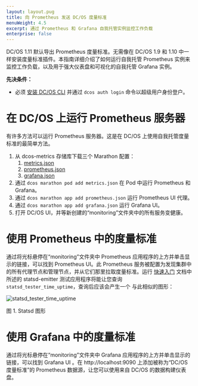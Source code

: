 ```yaml
---
layout: layout.pug
title: 向 Prometheus 发送 DC/OS 度量标准
menuWeight: 4.5
excerpt: 通过 Prometheus 和 Grafana 自我托管实例监控工作负载
enterprise: false
---
```


DC/OS 1.11 默认导出 Prometheus 度量标准。无需像在 DC/OS 1.9 和 1.10 中一样安装度量标准插件。本指南详细介绍了如何运行自我托管 Prometheus 实例来监控工作负载，以及用于强大仪表盘和可视化的自我托管 Grafana 实例。

**先决条件：**

- 必须 [安装 DC/OS CLI](/cn/1.11/cli/install/) 并通过 `dcos auth login` 命令以超级用户身份登户。

# 在 DC/OS 上运行 Prometheus 服务器

有许多方法可以运行 Prometheus 服务器。这是在 DC/OS 上使用自我托管度量标准的最简单方法。

1. 从 dcos-metrics 存储库下载三个 Marathon 配置：
   1. [metrics.json](https://raw.githubusercontent.com/dcos/dcos-metrics/master/docs/resources/metrics.json)
   1. [prometheus.json](https://raw.githubusercontent.com/dcos/dcos-metrics/master/docs/resources/prometheus.json)
   1. [grafana.json](https://raw.githubusercontent.com/dcos/dcos-metrics/master/docs/resources/grafana.json)
1. 通过 `dcos marathon pod add metrics.json` 在 Pod 中运行 Prometheus 和 Grafana。
1. 通过 `dcos marathon app add prometheus.json` 运行 Prometheus UI 代理。
1. 通过 `dcos marathon app add grafana.json` 运行 Grafana UI。
1. 打开 DC/OS UI，并等新创建的“monitoring”文件夹中的所有服务变健康。

# 使用 Prometheus 中的度量标准

通过将光标悬停在“monitoring”文件夹中 Prometheus 应用程序的上方并单击显示的链接，可以找到 Prometheus UI。此
Prometheus 服务被配置为发现集群中的所有代理节点和管理节点，并从它们那里拉取度量标准。运行
[快速入门](/cn/1.11/metrics/quickstart) 文档中所述的 statsd-emitter 测试应用程序将能让您查询 `statsd_tester_time_uptime`，查询后应该会产生一个
与此相似的图形：

 ![statsd_tester_time_uptime](/cn/1.11/img/statsd_tester_time_uptime.png)

 图 1. Statsd 图形

# 使用 Grafana 中的度量标准

通过将光标悬停在“monitoring”文件夹中 Grafana 应用程序的上方并单击显示的链接，可以找到 Grafana UI
。在 http://localhost:9090 上添加被称为“DC/OS 度量标准”的 Prometheus 数据源，让您可以使用来自 DC/OS 的数据构建仪表盘。
